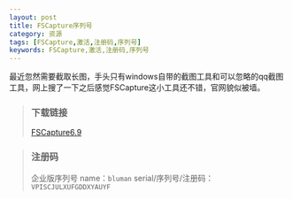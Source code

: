 ```yaml
---
layout: post
title: FSCapture序列号
category: 资源
tags: [FSCapture,激活,注册码,序列号]
keywords: FSCapture,激活,注册码,序列号
---
```




最近忽然需要截取长图，手头只有windows自带的截图工具和可以忽略的qq截图工具，网上搜了一下之后感觉FSCapture这小工具还不错，官网貌似被墙。



>### 下载链接
>
>[FSCapture6.9](http://gsf-cf.softonic.com/239/c7f/1e22dad1b55ee81b02c103678723ce0caa/file?SD_used=0&channel=WEB&fdh=no&id_file=44633&instance=softonic_en&type=PROGRAM&Expires=1439480028&Signature=Z00BEX-HTbfO0aeW77n7rRacarrJz4qmYruoB0nP~aJg4fiG4ae6vtXUHA8VJE57bOSJG3qFG9y2YfrxWxvnlkNz4qGRK6gdM~dtGwrY~j~ynkRLsyvHqlNc0TYtdDYkxEK3BBezm8~oIlcNxQyVKoQZ6mbTFm7~DjmcEMk167Q_&Key-Pair-Id=APKAJUA62FNWTI37JTGQ&filename=FSCaptureSetup69.exe)

>### 注册码
>
>企业版序列号
>name：`bluman`
>serial/序列号/注册码：`VPISCJULXUFGDDXYAUYF`
